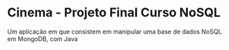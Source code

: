# Cinema - Projeto Final Curso NoSQL
 Um aplicação em que consistem em manipular uma base de dados NoSQL em MongoDB, com Java

